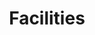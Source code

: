 ---
layout: page
title: Facilities
permalink: /facilities/
description: <h5> The CIAI has its own supercomputing cluster with 288 “A100” GPUs, over 9,000 CPU cores, 4PB of storage, and fast Infiniband networking. These facilities provide the computational horsepower necessary for advanced AI and computational healthcare applications, such as massive AI “foundational models” and computational biology algorithms running on multi-omics or phenotype-level datasets. </h5>
nav: true
nav_order: 4
---